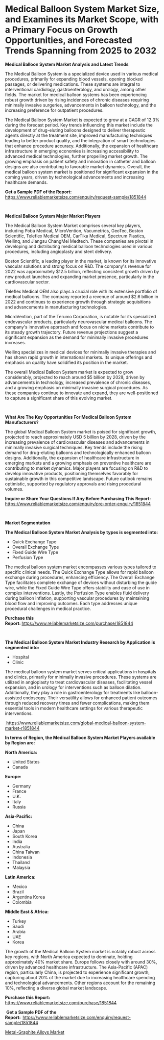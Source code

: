 <p><h1>Medical Balloon System Market Size, and Examines its Market Scope, with a Primary Focus on Growth Opportunities, and Forecasted Trends Spanning from 2025 to 2032</h1></p><p><strong>Medical Balloon System Market Analysis and Latest Trends</strong></p>
<p><p>The Medical Balloon System is a specialized device used in various medical procedures, primarily for expanding blood vessels, opening blocked passages, or delivering medications. These systems are integral to interventional cardiology, gastroenterology, and urology, among other fields. The market for medical balloon systems has been experiencing robust growth driven by rising incidences of chronic diseases requiring minimally invasive surgeries, advancements in balloon technology, and the increasing preference for outpatient procedures.</p><p>The Medical Balloon System Market is expected to grow at a CAGR of 12.3% during the forecast period. Key trends influencing this market include the development of drug-eluting balloons designed to deliver therapeutic agents directly at the treatment site, improved manufacturing techniques leading to better product quality, and the integration of smart technologies that enhance procedure accuracy. Additionally, the expansion of healthcare infrastructure in emerging economies is increasing accessibility to advanced medical technologies, further propelling market growth. The growing emphasis on patient safety and innovation in catheter and balloon designs are also contributing to favorable market dynamics. Overall, the medical balloon system market is positioned for significant expansion in the coming years, driven by technological advancements and increasing healthcare demands.</p></p>
<p><strong>Get a Sample PDF of the Report:&nbsp;</strong> <a href="https://www.reliablemarketsize.com/enquiry/request-sample/1851844?utm_campaign=1901&utm_medium=2&utm_source=Github&utm_content=ia&utm_term=07012025&utm_id=medical-balloon-system">https://www.reliablemarketsize.com/enquiry/request-sample/1851844</a></p>
<p>&nbsp;</p>
<p><strong>Medical Balloon System Major Market Players</strong></p>
<p><p>The Medical Balloon System Market comprises several key players, including Poba Medical, MicroVention, Vacumetrics, GeoTec, Boston Scientific, Teleflex Medical OEM, CarTika Medical, Spectrum Plastics, Wellinq, and Jiangsu ChangMei Medtech. These companies are pivotal in developing and distributing medical balloon technologies used in various procedures, including angioplasty and stent delivery.</p><p>Boston Scientific, a leading player in the market, is known for its innovative vascular solutions and strong focus on R&D. The company's revenue for 2022 was approximately $12.5 billion, reflecting consistent growth driven by new product launches and expanding market presence, particularly in the cardiovascular sector.</p><p>Teleflex Medical OEM also plays a crucial role with its extensive portfolio of medical balloons. The company reported a revenue of around $2.6 billion in 2022 and continues to experience growth through strategic acquisitions and advancements in manufacturing technologies.</p><p>MicroVention, part of the Terumo Corporation, is notable for its specialized endovascular products, particularly neurovascular medical balloons. The company's innovative approach and focus on niche markets contribute to its steady growth trajectory. Future revenue projections suggest a significant expansion as the demand for minimally invasive procedures increases.</p><p>Wellinq specializes in medical devices for minimally invasive therapies and has shown rapid growth in international markets. Its unique offerings and emphasis on quality have solidified its position in the market.</p><p>The overall Medical Balloon System market is expected to grow considerably, projected to reach around $5 billion by 2028, driven by advancements in technology, increased prevalence of chronic diseases, and a growing emphasis on minimally invasive surgical procedures. As these companies continue to innovate and expand, they are well-positioned to capture a significant share of this evolving market.</p></p>
<p>&nbsp;</p>
<p><strong>What Are The Key Opportunities For Medical Balloon System Manufacturers?</strong></p>
<p><p>The global Medical Balloon System market is poised for significant growth, projected to reach approximately USD 5 billion by 2028, driven by the increasing prevalence of cardiovascular diseases and advancements in minimally invasive surgical techniques. Key trends include the rising demand for drug-eluting balloons and technologically enhanced balloon designs. Additionally, the expansion of healthcare infrastructure in emerging markets and a growing emphasis on preventive healthcare are contributing to market dynamics. Major players are focusing on R&D to develop innovative products, positioning themselves favorably for sustainable growth in this competitive landscape. Future outlook remains optimistic, supported by regulatory approvals and rising procedural volumes.</p></p>
<p><strong>Inquire or Share Your Questions If Any Before Purchasing This Report:</strong> <a href="https://www.reliablemarketsize.com/enquiry/pre-order-enquiry/1851844?utm_campaign=1901&utm_medium=2&utm_source=Github&utm_content=ia&utm_term=07012025&utm_id=medical-balloon-system">https://www.reliablemarketsize.com/enquiry/pre-order-enquiry/1851844</a></p>
<p>&nbsp;</p>
<p><strong>Market Segmentation</strong></p>
<p><strong>The Medical Balloon System Market Analysis by types is segmented into:</strong></p>
<p><ul><li>Quick Exchange Type</li><li>Overall Exchange Type</li><li>Fixed Guide Wire Type</li><li>Perfusion Type</li></ul></p>
<p><p>The medical balloon system market encompasses various types tailored to specific clinical needs. The Quick Exchange Type allows for rapid balloon exchange during procedures, enhancing efficiency. The Overall Exchange Type facilitates complete exchange of devices without disturbing the guide wire, while the Fixed Guide Wire Type offers stability and ease of use in complex interventions. Lastly, the Perfusion Type enables fluid delivery during balloon inflation, supporting vascular procedures by maintaining blood flow and improving outcomes. Each type addresses unique procedural challenges in medical practice.</p></p>
<p><strong>Purchase this Report:&nbsp;</strong><a href="https://www.reliablemarketsize.com/purchase/1851844?utm_campaign=1901&utm_medium=2&utm_source=Github&utm_content=ia&utm_term=07012025&utm_id=medical-balloon-system">https://www.reliablemarketsize.com/purchase/1851844</a></p>
<p>&nbsp;</p>
<p><strong>The Medical Balloon System Market Industry Research by Application is segmented into:</strong></p>
<p><ul><li>Hospital</li><li>Clinic</li></ul></p>
<p><p>The medical balloon system market serves critical applications in hospitals and clinics, primarily for minimally invasive procedures. These systems are utilized in angioplasty to treat cardiovascular diseases, facilitating vessel expansion, and in urology for interventions such as balloon dilation. Additionally, they play a role in gastroenterology for treatments like balloon-assisted endoscopy. Their versatility allows for enhanced patient outcomes through reduced recovery times and fewer complications, making them essential tools in modern healthcare settings for various therapeutic interventions.</p></p>
<p><a href="https://www.reliablemarketsize.com/global-medical-balloon-system-market-r1851844?utm_campaign=1901&utm_medium=2&utm_source=Github&utm_content=ia&utm_term=07012025&utm_id=medical-balloon-system">&nbsp;https://www.reliablemarketsize.com/global-medical-balloon-system-market-r1851844</a></p>
<p><strong>In terms of Region, the Medical Balloon System Market Players available by Region are:</strong></p>
<p>
    <p> <strong> North America: </strong>
        <ul>
            <li>United States</li>
            <li>Canada</li>
        </ul>
        </p> 
    <p> <strong> Europe: </strong>
        <ul>
            <li>Germany</li>
            <li>France</li>
            <li>U.K.</li>
            <li>Italy</li>
            <li>Russia</li>
        </ul>
        </p> 
    <p> <strong> Asia-Pacific: </strong>
        <ul>
            <li>China</li>
            <li>Japan</li>
            <li>South Korea</li>
            <li>India</li>
            <li>Australia</li>
            <li>China Taiwan</li>
            <li>Indonesia</li>
            <li>Thailand</li>
            <li>Malaysia</li>
        </ul>
        </p> 
    <p> <strong> Latin America: </strong>
        <ul>
            <li>Mexico</li>
            <li>Brazil</li>
            <li>Argentina Korea</li>
            <li>Colombia</li>
        </ul>
        </p> 
    <p> <strong> Middle East & Africa: </strong>
        <ul>
            <li>Turkey</li>
            <li>Saudi</li>
            <li>Arabia</li>
            <li>UAE</li>
            <li>Korea</li>
        </ul>
    </p>
    </p>
<p><p>The growth of the Medical Balloon System market is notably robust across key regions, with North America expected to dominate, holding approximately 40% market share. Europe follows closely with around 30%, driven by advanced healthcare infrastructure. The Asia-Pacific (APAC) region, particularly China, is projected to experience significant growth, capturing about 20% of the market due to increasing healthcare spending and technological advancements. Other regions account for the remaining 10%, reflecting a diverse global market landscape.</p></p>
<p><strong>Purchase this Report: </strong><a href="https://www.reliablemarketsize.com/purchase/1851844?utm_campaign=1901&utm_medium=2&utm_source=Github&utm_content=ia&utm_term=07012025&utm_id=medical-balloon-system">https://www.reliablemarketsize.com/purchase/1851844</a></p>
<p>&nbsp;<strong>Get a Sample PDF of the Report:&nbsp;&nbsp;</strong><a href="https://www.reliablemarketsize.com/enquiry/request-sample/1851844?utm_campaign=1901&utm_medium=2&utm_source=Github&utm_content=ia&utm_term=07012025&utm_id=medical-balloon-system">https://www.reliablemarketsize.com/enquiry/request-sample/1851844</a></p>
<p><strong></strong></p>
<p><p><a href="https://github.com/AKSHATREPORTPRIME/Market-Research-Report-List-6/blob/main/metal-graphite-alloys-market.md?utm_campaign=1901&utm_medium=2&utm_source=Github&utm_content=ia&utm_term=07012025&utm_id=medical-balloon-system">Metal-Graphite Alloys Market</a></p></p>